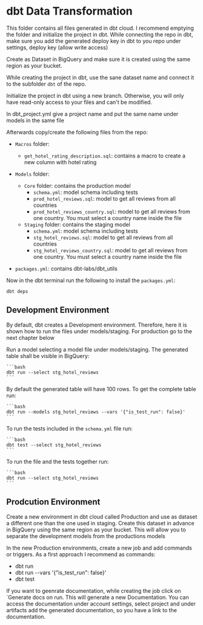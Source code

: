 # dbt Data Transformation

This folder contains all files generated in dbt cloud. I recommend emptying the folder and initialize the project in dbt. While connecting the repo in dbt, make sure you add the generated deploy key in dbt to you repo under settings, deploy key (allow write access)

Create as Dataset in BigQuery and make sure it is created using the same region as your bucket.

While creating the project in dbt, use the sane dataset name and connect it to the subfolder `dbt` of the repo.

Initialize the project in dbt using a new branch. Otherwise, you will only have read-only access to your files and can't be modified.

In dbt_project.yml give a project name and put the same name under models in the same file

Afterwards copy/create the following files from the repo:

- `Macros` folder:
  - `get_hotel_rating_description.sql`: contains a macro to create a new column with hotel rating
- `Models` folder:
  - `Core` folder: contains the production model
    - `schema.yml`: model schema including tests
    - `prod_hotel_reviews.sql`: model to get all reviews from all countries
    - `prod_hotel_reviews_country.sql`: model to get all reviews from one country. You must select a country name inside the file
  - `Staging` folder: contains the staging model
    - `schema.yml`: model schema including tests
    - `stg_hotel_reviews.sql`: model to get all reviews from all countries
    - `stg_hotel_reviews_country.sql`: model to get all reviews from one country. You must select a country name inside the file

- `packages.yml`: contains dbt-labs/dbt_utils

Now in the dbt terminal run the following to install the `packages.yml`:

    dbt deps

## Development Environment

By default, dbt creates a Development environment. Therefore, here it is shown how to run the files under models/staging. For production go to the next chapter below

Run a model selecting a model file under models/staging. The generated table shall be visible in BigQuery:

    ```bash
    dbt run --select stg_hotel_reviews
    ```

By default the generated table will have 100 rows. To get the complete table run:

    ```bash
    dbt run --models stg_hotel_reviews --vars '{"is_test_run": false}'
    ```

To run the tests included in the `schema.yml` file run:

    ```bash
    dbt test --select stg_hotel_reviews
    ```

To run the file and the tests together run:

    ```bash
    dbt run --select stg_hotel_reviews
    ```
## Prodcution Environment

Create a new environment in dbt cloud called Production and use as dataset a different one than the one used in staging. Create this dataset in advance in BigQuery using the same region as your bucket. This will allow you to separate the development models from the productions models

In the new Production environments, create a new job and add commands or triggers. As a first approach I recommend as commands:
- dbt run
- dbt run --vars '{"is_test_run": false}'
- dbt test

If you want to geenrate documentation, while creating the job click on `Generate docs on run. This will generate a new Documentation. You can access the documentation under account settings, select project and under artifacts add the generated documentation, so you have a link to the documentation.